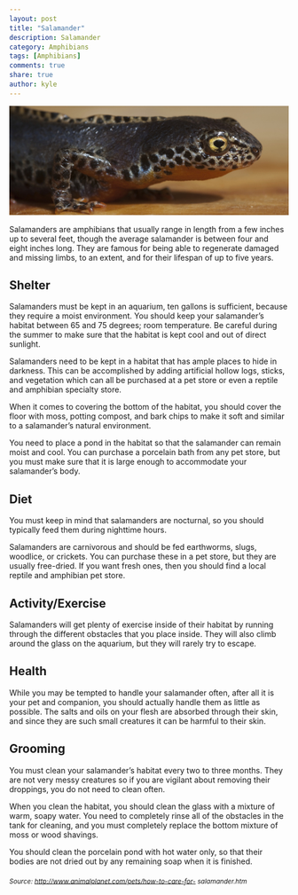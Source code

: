 ```yaml
---
layout: post
title: "Salamander"
description: Salamander
category: Amphibians
tags: [Amphibians]
comments: true
share: true
author: kyle
---
```

<img src="/images/alpine-newt-1.jpg" class="img-post">


Salamanders are amphibians that usually range in length from a few 
inches up to several feet, though the average salamander is between 
four and eight inches long. They are famous for being able to regenerate 
damaged and missing limbs, to an extent, and for their lifespan of up to 
five years. 

## Shelter
Salamanders must be kept in an aquarium, ten gallons is sufficient, 
because they require a moist environment. You should keep your 
salamander’s habitat between 65 and 75 degrees; room temperature. Be 
careful during the summer to make sure that the habitat is kept cool and 
out of direct sunlight.

Salamanders need to be kept in a habitat that has ample places to hide 
in darkness. This can be accomplished by adding artificial hollow logs, 
sticks, and vegetation which can all be purchased at a pet store or even 
a reptile and amphibian specialty store.

When it comes to covering the bottom of the habitat, you should cover 
the floor with moss, potting compost, and bark chips to make it soft and 
similar to a salamander’s natural environment. 

You need to place a pond in the habitat so that the salamander can 
remain moist and cool. You can purchase a porcelain bath from any pet 
store, but you must make sure that it is large enough to accommodate 
your salamander’s body.


## Diet
You must keep in mind that salamanders are nocturnal, so you should 
typically feed them during nighttime hours. 

Salamanders are carnivorous and should be fed earthworms, slugs, 
woodlice, or crickets. You can purchase these in a pet store, but they are 
usually free-dried. If you want fresh ones, then you should find a local 
reptile and amphibian pet store.


## Activity/Exercise
Salamanders will get plenty of exercise inside of their habitat by running 
through the different obstacles that you place inside. They will also climb 
around the glass on the aquarium, but they will rarely try to escape.


## Health
While you may be tempted to handle your salamander often, after all it is 
your pet and companion, you should actually handle them as little as 
possible. The salts and oils on your flesh are absorbed through their 
skin, and since they are such small creatures it can be harmful to their 
skin.


## Grooming
You must clean your salamander’s habitat every two to three months. 
They are not very messy creatures so if you are vigilant about removing 
their droppings, you do not need to clean often.

When you clean the habitat, you should clean the glass with a mixture 
of warm, soapy water. You need to completely rinse all of the obstacles 
in the tank for cleaning, and you must completely replace the bottom 
mixture of moss or wood shavings.

You should clean the porcelain pond with hot water only, so that their 
bodies are not dried out by any remaining soap when it is finished. 

<sub> *Source: http://www.animalplanet.com/pets/how-to-care-for-
salamander.htm* </sub>
